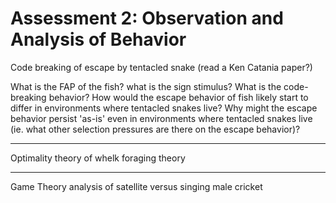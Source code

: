 # Assessment 2: Observation and Analysis of Behavior


Code breaking of escape by tentacled snake (read a Ken Catania paper?)

What is the FAP of the fish? what is the sign stimulus? What is the code-breaking behavior? How would the escape behavior of fish likely start to differ in environments where tentacled snakes live? Why might the escape behavior persist 'as-is' even in environments where tentacled snakes live (ie. what other selection pressures are there on the escape behavior)?

---
Optimality theory of whelk foraging theory

---

Game Theory analysis of satellite versus singing male cricket 


